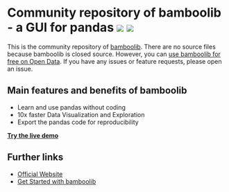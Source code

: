 # Community repository of bamboolib - a GUI for pandas [![](https://img.shields.io/badge/python-3.6-blue.svg)](https://www.python.org/download/releases/3.6.0/) [![](https://img.shields.io/badge/python-3.7-orange.svg)](https://www.python.org/download/releases/3.7.0/)

This is the community repository of [bamboolib](https://bamboolib.com/). There are no source files because bamboolib is closed source. However, you can [use bamboolib for free on Open Data](https://bamboolib.com/get-started). If you have any issues or feature requests, please open an issue.


## Main features and benefits of bamboolib

- Learn and use pandas without coding
- 10x faster Data Visualization and Exploration
- Export the pandas code for reproducibility

__[Try the live demo](https://bamboolib.com/demo)__


## Further links

- [Official Website](https://bamboolib.com/)
- [Get Started with bamboolib](https://bamboolib.com/get-started)
